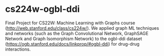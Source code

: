 # cs224w-ogbl-ddi
Final Project for CS22W: Machine Learning with Graphs course (http://web.stanford.edu/class/cs224w/). We applied graph ML techniques and networks (such as the Graph Convolutional Network, GraphSAGE Network and Graph Isomorphism Network) to the ogbl-ddi dataset (https://ogb.stanford.edu/docs/linkprop/#ogbl-ddi) for drug-drug interactions.
